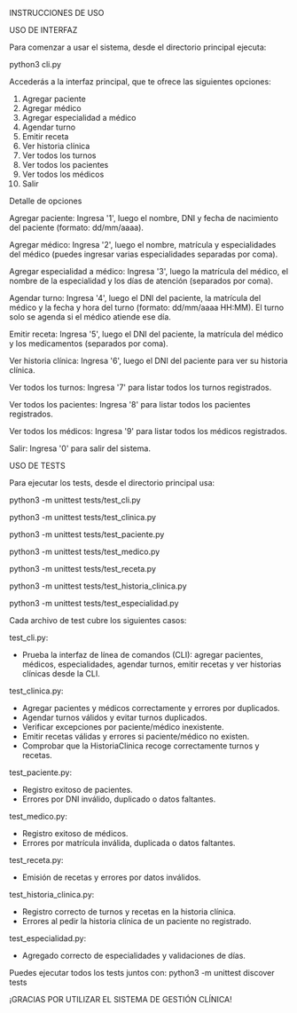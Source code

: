 INSTRUCCIONES DE USO

USO DE INTERFAZ

Para comenzar a usar el sistema, desde el directorio principal ejecuta:

python3 cli.py

Accederás a la interfaz principal, que te ofrece las siguientes opciones:

1. Agregar paciente
2. Agregar médico
3. Agregar especialidad a médico
4. Agendar turno
5. Emitir receta
6. Ver historia clínica
7. Ver todos los turnos
8. Ver todos los pacientes
9. Ver todos los médicos
0. Salir

Detalle de opciones

Agregar paciente: Ingresa '1', luego el nombre, DNI y fecha de nacimiento del paciente (formato: dd/mm/aaaa).

Agregar médico: Ingresa '2', luego el nombre, matrícula y especialidades del médico (puedes ingresar varias especialidades separadas por coma).

Agregar especialidad a médico: Ingresa '3', luego la matrícula del médico, el nombre de la especialidad y los días de atención (separados por coma).

Agendar turno: Ingresa '4', luego el DNI del paciente, la matrícula del médico y la fecha y hora del turno (formato: dd/mm/aaaa HH:MM). El turno solo se agenda si el médico atiende ese día.

Emitir receta: Ingresa '5', luego el DNI del paciente, la matrícula del médico y los medicamentos (separados por coma).

Ver historia clínica: Ingresa '6', luego el DNI del paciente para ver su historia clínica.

Ver todos los turnos: Ingresa '7' para listar todos los turnos registrados.

Ver todos los pacientes: Ingresa '8' para listar todos los pacientes registrados.

Ver todos los médicos: Ingresa '9' para listar todos los médicos registrados.

Salir: Ingresa '0' para salir del sistema.

USO DE TESTS

Para ejecutar los tests, desde el directorio principal usa:

python3 -m unittest tests/test_cli.py

python3 -m unittest tests/test_clinica.py

python3 -m unittest tests/test_paciente.py

python3 -m unittest tests/test_medico.py

python3 -m unittest tests/test_receta.py

python3 -m unittest tests/test_historia_clinica.py

python3 -m unittest tests/test_especialidad.py

Cada archivo de test cubre los siguientes casos:

test_cli.py:
- Prueba la interfaz de línea de comandos (CLI): agregar pacientes, médicos, especialidades, agendar turnos, emitir recetas y ver historias clínicas desde la CLI.

test_clinica.py:
- Agregar pacientes y médicos correctamente y errores por duplicados.
- Agendar turnos válidos y evitar turnos duplicados.
- Verificar excepciones por paciente/médico inexistente.
- Emitir recetas válidas y errores si paciente/médico no existen.
- Comprobar que la HistoriaClinica recoge correctamente turnos y recetas.

test_paciente.py:
- Registro exitoso de pacientes.
- Errores por DNI inválido, duplicado o datos faltantes.

test_medico.py:
- Registro exitoso de médicos.
- Errores por matrícula inválida, duplicada o datos faltantes.

test_receta.py:
- Emisión de recetas y errores por datos inválidos.

test_historia_clinica.py:
- Registro correcto de turnos y recetas en la historia clínica.
- Errores al pedir la historia clínica de un paciente no registrado.

test_especialidad.py:
- Agregado correcto de especialidades y validaciones de días.

Puedes ejecutar todos los tests juntos con:
python3 -m unittest discover tests

¡GRACIAS POR UTILIZAR EL SISTEMA DE GESTIÓN CLÍNICA!